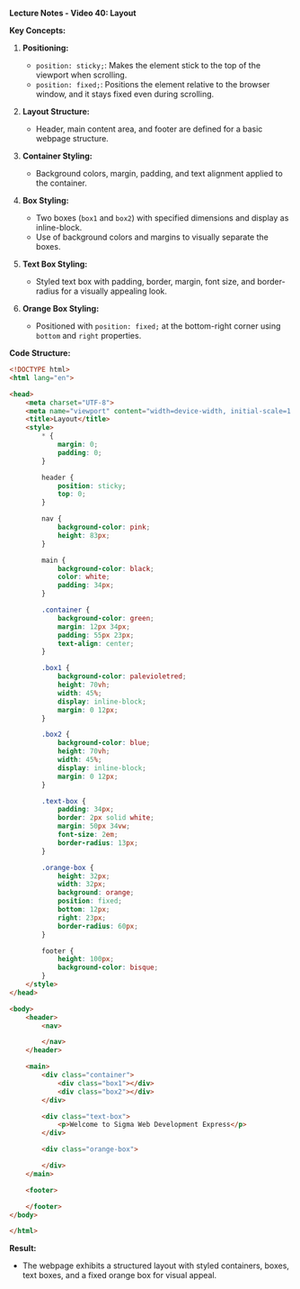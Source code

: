 **Lecture Notes - Video 40: Layout**

**Key Concepts:**

1. **Positioning:**
   - `position: sticky;`: Makes the element stick to the top of the viewport when scrolling.
   - `position: fixed;`: Positions the element relative to the browser window, and it stays fixed even during scrolling.

2. **Layout Structure:**
   - Header, main content area, and footer are defined for a basic webpage structure.

3. **Container Styling:**
   - Background colors, margin, padding, and text alignment applied to the container.

4. **Box Styling:**
   - Two boxes (`box1` and `box2`) with specified dimensions and display as inline-block.
   - Use of background colors and margins to visually separate the boxes.

5. **Text Box Styling:**
   - Styled text box with padding, border, margin, font size, and border-radius for a visually appealing look.

6. **Orange Box Styling:**
   - Positioned with `position: fixed;` at the bottom-right corner using `bottom` and `right` properties.

**Code Structure:**

```html
<!DOCTYPE html>
<html lang="en">

<head>
    <meta charset="UTF-8">
    <meta name="viewport" content="width=device-width, initial-scale=1.0">
    <title>Layout</title>
    <style>
        * {
            margin: 0;
            padding: 0;
        }

        header {
            position: sticky;
            top: 0;
        }

        nav {
            background-color: pink;
            height: 83px;
        }

        main {
            background-color: black;
            color: white;
            padding: 34px;
        }

        .container {
            background-color: green;
            margin: 12px 34px;
            padding: 55px 23px;
            text-align: center;
        }

        .box1 {
            background-color: palevioletred;
            height: 70vh;
            width: 45%;
            display: inline-block;
            margin: 0 12px;
        }

        .box2 {
            background-color: blue;
            height: 70vh;
            width: 45%;
            display: inline-block;
            margin: 0 12px;
        }

        .text-box {
            padding: 34px;
            border: 2px solid white;
            margin: 50px 34vw;
            font-size: 2em;
            border-radius: 13px;
        }

        .orange-box {
            height: 32px;
            width: 32px;
            background: orange;
            position: fixed;
            bottom: 12px;
            right: 23px;
            border-radius: 60px;
        }

        footer {
            height: 100px;
            background-color: bisque;
        }
    </style>
</head>

<body>
    <header>
        <nav>

        </nav>
    </header>

    <main>
        <div class="container">
            <div class="box1"></div>
            <div class="box2"></div>
        </div>

        <div class="text-box">
            <p>Welcome to Sigma Web Development Express</p>
        </div>

        <div class="orange-box">

        </div>
    </main>

    <footer>

    </footer>
</body>

</html>
```

**Result:**
- The webpage exhibits a structured layout with styled containers, boxes, text boxes, and a fixed orange box for visual appeal.